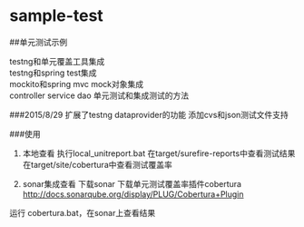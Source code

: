 # sample-test

##单元测试示例<br/>

testng和单元覆盖工具集成 <br/>
testng和spring test集成 <br/>
mockito和spring mvc mock对象集成 <br/>
controller service dao 单元测试和集成测试的方法<br/>


###2015/8/29
扩展了testng dataprovider的功能
添加cvs和json测试文件支持  




###使用
1. 本地查看
执行local_unitreport.bat 
在target/surefire-reports中查看测试结果
在target/site/cobertura中查看测试覆盖率

2. sonar集成查看
下载sonar
下载单元测试覆盖率插件cobertura
http://docs.sonarqube.org/display/PLUG/Cobertura+Plugin

运行 cobertura.bat，在sonar上查看结果
